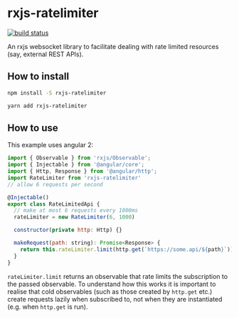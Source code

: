 # rxjs-ratelimiter

[![build status](https://circleci.com/gh/ohjames/rxjs-ratelimiter.png)](https://circleci.com/gh/ohjames/rxjs-ratelimiter)

An rxjs websocket library to facilitate dealing with rate limited resources (say, external REST APIs).

## How to install

```bash
npm install -S rxjs-ratelimiter
```

```bash
yarn add rxjs-ratelimiter
```

## How to use

This example uses angular 2:

```javascript
import { Observable } from 'rxjs/Observable';
import { Injectable } from '@angular/core';
import { Http, Response } from '@angular/http';
import RateLimiter from 'rxjs-ratelimiter'
// allow 6 requests per second

@Injectable()
export class RateLimitedApi {
  // make at most 6 requests every 1000ms
  rateLimiter = new RateLimiter(6, 1000)

  constructor(private http: Http) {}

  makeRequest(path: string): Promise<Response> {
    return this.rateLimiter.limit(http.get(`https://some.api/${path}`)).toPromise()
  }
}
```

`rateLimiter.limit` returns an observable that rate limits the subscription to the passed observable. To understand how this works it is important to realise that cold observables (such as those created by `http.get` etc.) create requests lazily when subscribed to, not when they are instantiated (e.g. when `http.get` is run).
